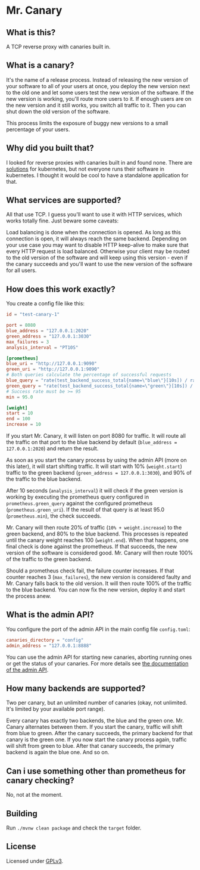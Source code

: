 # Mr. Canary

## What is this?

A TCP reverse proxy with canaries built in.

## What is a canary?

It's the name of a release process. Instead of releasing the new version of your software to all of your users at once,
you deploy the new version next to the old one and let some users test the new version of the software. If the new
version is working, you'll route more users to it. If enough users are on the new version and it still works, you switch
all traffic to it. Then you can shut down the old version of the software.

This process limits the exposure of buggy new versions to a small percentage of your users.

## Why did you built that?

I looked for reverse proxies with canaries built in and found none. There are [solutions](https://docs.flagger.app/) for kubernetes, but not everyone
runs their software in kubernetes. I thought it would be cool to have a standalone application for that.

## What services are supported?

All that use TCP. I guess you'll want to use it with HTTP services, which works totally fine. Just beware some caveats:

Load balancing is done when the connection is opened. As long as this connection is open, it will always reach the same
backend. Depending on your use case you may want to disable HTTP keep-alive to make sure that every HTTP request is
load balanced. Otherwise your client may be routed to the old version of the software and will keep using this version -
even if the canary succeeds and you'll want to use the new version of the software for all users.

## How does this work exactly?

You create a config file like this:

```toml
id = "test-canary-1"

port = 8080
blue_address = "127.0.0.1:2020"
green_address = "127.0.0.1:3030"
max_failures = 3
analysis_interval = "PT10S"

[prometheus]
blue_uri = "http://127.0.0.1:9090"
green_uri = "http://127.0.0.1:9090"
# Both queries calculate the percentage of successful requests
blue_query = "rate(test_backend_success_total{name=\"blue\"}[10s]) / rate(test_backend_total{name=\"blue\"}[10s]) * 100"
green_query = "rate(test_backend_success_total{name=\"green\"}[10s]) / rate(test_backend_total{name=\"green\"}[10s]) * 100"
# Success rate must be >= 95
min = 95.0

[weight]
start = 10
end = 100
increase = 10
```

If you start Mr. Canary, it will listen on port 8080 for traffic. It will route all the traffic on that port to the blue backend by default
(`blue_address = 127.0.0.1:2020`) and return the result. 

As soon as you start the canary process by using the admin API (more on this later),
it will start shifting traffic. It will start with 10% (`weight.start`) traffic to the green backend (`green_address = 127.0.0.1:3030`), and 90% of
the traffic to the blue backend.
 
After 10 seconds (`analysis_interval`) it will check if the green version is working by
executing the prometheus query configured in `prometheus.green_query` against the configured prometheus (`prometheus.green_uri`).
If the result of that query is at least 95.0 (`prometheus.min`), the check succeeds. 

Mr. Canary will then route 20% of traffic (`10% + weight.increase`) to the green backend, and 80% to the blue backend. This processes is repeated until the canary weight reaches 100 (`weight.end`).
When that happens, one final check is done against the prometheus. If that succeeds, the new version of the software is considered good.
Mr. Canary will then route 100% of the traffic to the green backend.  

Should a prometheus check fail, the failure counter increases. If that counter reaches 3 (`max_failures`), the new version is considered
faulty and Mr. Canary falls back to the old version. It will then route 100% of the traffic to the blue backend. You can
now fix the new version, deploy it and start the process anew.

## What is the admin API?

You configure the port of the admin API in the main config file `config.toml`:

```toml
canaries_directory = "config"
admin_address = "127.0.0.1:8888"
```

You can use the admin API for starting new canaries, aborting running ones or get the status of your canaries.
For more details see [the documentation of the admin API](doc/admin-api.md). 

## How many backends are supported?

Two per canary, but an unlimited number of canaries (okay, not unlimited. It's limited by your available port range).

Every canary has exactly two backends, the blue and the green one. Mr. Canary alternates between them. If you
start the canary, traffic will shift from blue to green. After the canary succeeds, the primary backend for that canary
is the green one. If you now start the canary process again, traffic will shift from green to blue. After that canary
succeeds, the primary backend is again the blue one. And so on.

## Can i use something other than prometheus for canary checking?

No, not at the moment.

## Building

Run `./mvnw clean package` and check the `target` folder.

## License

Licensed under [GPLv3](https://www.gnu.org/licenses/gpl-3.0.html).
